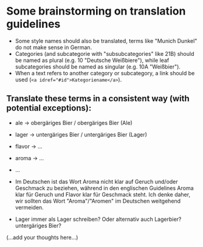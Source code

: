
# Some brainstorming on translation guidelines

- Some style names should also be translated, terms like "Munich Dunkel" do not make sense in German.
- Categories (and subcategorie with "subsubcategories" like 21B) should be named as plural (e.g. 10 "Deutsche Weißbiere"), while leaf subcategories should be named as singular (e.g. 10A "Weißbier").
- When a text refers to another category or subcategory, a link should be used (`<a idref="#id">Kategoriename</a>`).

## Translate these terms in a consistent way (with potential exceptions):

- ale -> obergäriges Bier / obergäriges Bier (Ale)
- lager -> untergäriges Bier / untergäriges Bier (Lager)
- flavor -> ...
- aroma -> ...
- ...

- Im Deutschen ist das Wort Aroma nicht klar auf Geruch und/oder Geschmack zu beziehen, während in den englischen Guidelines Aroma klar für Geruch und Flavor klar für Geschmack steht. Ich denke daher, wir sollten das Wort "Aroma"/"Aromen" im Deutschen weitgehend vermeiden.

- Lager immer als Lager schreiben? Oder alternativ auch Lagerbier? untergäriges Bier?

(...add your thoughts here...)

